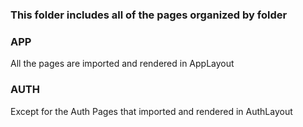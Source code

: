 ### This folder includes all of the pages organized by folder

### APP
All the pages are imported and rendered in AppLayout

### AUTH
Except for the Auth Pages that imported and rendered in AuthLayout
